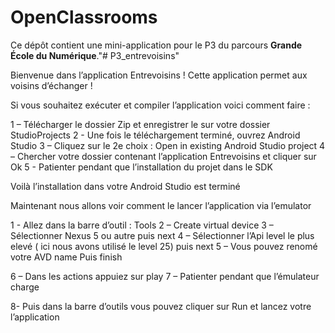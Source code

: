 # OpenClassrooms

Ce dépôt contient une mini-application pour le P3 du parcours **Grande École du Numérique**."# P3_entrevoisins" 

Bienvenue dans l’application Entrevoisins !
Cette application permet aux voisins d’échanger !

Si vous souhaitez exécuter et compiler l’application voici comment faire : 

1 – Télécharger le dossier Zip et enregistrer le sur votre dossier StudioProjects
2 -  Une fois le téléchargement terminé, ouvrez Android Studio
3 – Cliquez sur le 2e choix : Open in existing Android Studio project
4 – Chercher votre dossier contenant l’application Entrevoisins et cliquer sur Ok
5 -  Patienter pendant que l’installation du projet dans le SDK

Voilà l’installation dans votre Android Studio est terminé

Maintenant nous allons voir comment le lancer l’application via l’emulator 

1 - Allez dans la barre d’outil : Tools
2 – Create virtual device
3 – Sélectionner Nexus 5 ou autre puis next
4 – Sélectionner l’Api level le plus elevé ( ici nous avons utilisé le level 25) puis next
5 – Vous pouvez renomé votre AVD name Puis finish

6 – Dans les actions appuiez sur play
7 – Patienter pendant que l’émulateur charge

8- Puis dans la barre d’outils vous pouvez cliquer sur Run et lancez votre l’application
